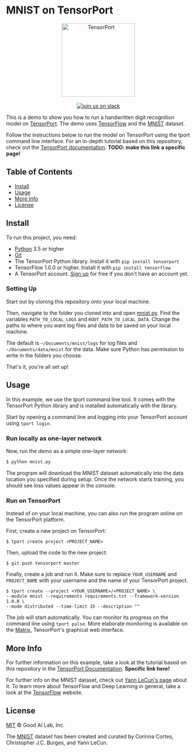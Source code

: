 # MNIST on TensorPort
<p align="center">
<img src="https://raw.githubusercontent.com/SvenChmie/mnist/master/tp_logo.png" alt="TensorPort" width="200">
<br>
<br>
<a href="https://slackin-altdyjrdgq.now.sh"><img src="https://slackin-altdyjrdgq.now.sh/badge.svg" alt="join us on slack"></a>
</p>

This is a demo to show you how to run a handwritten digit recognition model on [TensorPort](https://tensorport.com). The demo uses [TensorFlow](https://tensorflow.org) and the [MNIST](http://yann.lecun.com/exdb/mnist/) dataset.



Follow the instructions below to run the model on TensorPort using the tport command line interface. For an in-depth tutorial based on this repository, check out the [TensorPort documentation](https://docs.tensorport.com). **TODO: make this link a specific page!**

## Table of Contents

- [Install](#install)
- [Usage](#usage)
- [More Info](#more-info)
- [License](#license)

## Install

To run this project, you need:

- [Python](https://python.org/) 3.5 or higher
- [Git](https://git-scm.com/)
- The TensorPort Python library. Install it with `pip install tensorport`
- TensorFlow 1.0.0 or higher. Install it with `pip install tensorflow`
- A TensorPort account. [Sign up](https://tensorport.com/) for free if you don't have an account yet.

### Setting Up

Start out by cloning this repository onto your local machine. 

Then, navigate to the folder you cloned into and open [mnist.py](mnist.py). Find the variables `PATH_TO_LOCAL_LOGS` and `ROOT_PATH_TO_LOCAL_DATA`. Change the paths to where you want log files and data to be saved on your local machine. 

The default is `~/Documents/mnist/logs` for log files and `~/Documents/data/mnist` for the data. Make sure Python has permission to write in the folders you choose.

That's it, you're all set up!

## Usage

In this example, we use the tport command line tool. It comes with the TensorPort Python library and is installed automatically with the library.

Start by opening a command line and logging into your TensorPort account using `tport login`.

### Run locally as one-layer network

Now, run the demo as a simple one-layer network:

```bash
$ python mnist.py
```

The program will download the MNIST dataset automatically into the data location you specified during setup. Once the network starts training, you should see loss values appear in the console.

### Run on TensorPort

Instead of on your local machine, you can also run the program online on the TensorPort platform.

First, create a new project on TensorPort:

```shell
$ tport create project <PROJECT_NAME>
```

Then, upload the code to the new project:

```shell
$ git push tensorport master
```

Finally, create a job and run it. Make sure to replace `YOUR_USERNAME` and `PROJECT_NAME` with your username and the name of your TensorPort project.

```shell
$ tport create --project <YOUR_USERNAME>/<PROJECT_NAME> \ 
--module mnist --requirements requirements.txt --framework-version 1.0.0 \
--mode distributed --time-limit 1h --description ""
```

The job will start automatically. You can monitor its progress on the command line using `tport pulse`. More elaborate monitoring is available on the [Matrix](https://tensorport.com/matrix), TensorPort's graphical web interface. 

## More Info

For further information on this example, take a look at the tutorial based on this repository in the [TensorPort Documentation](https://docs.tensorport.com). **Specific link here!**

For further info on the MNIST dataset, check out [Yann LeCun's page](http://yann.lecun.com/exdb/mnist/) about it. To learn more about TensorFlow and Deep Learning in general, take a look at the [TensorFlow](https://tensorflow.org) website.

## License

[MIT](LICENSE) © Good AI Lab, Inc.

The [MNIST](http://yann.lecun.com/exdb/mnist/) dataset has been created and curated by Corinna Cortes, Christopher J.C. Burges, and Yann LeCun.